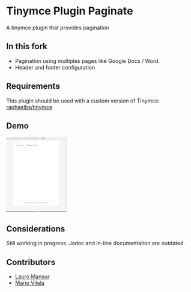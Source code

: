 # Tinymce Plugin Paginate

A tinymce plugin that provides pagination

## In this fork

- Pagination using multiples pages like Google Docs / Word.
- Header and footer configuration

## Requirements

This plugin should be used with a custom version of Tinymce:
[raphaelbs/tinymce](https://github.com/raphaelbs/tinymce)

## Demo

<img src="/readme-resources/editor_page.png" height="200" width="auto">

## Considerations

Still working in progress. Jsdoc and in-line documentation are outdated.

## Contributors

- [Lauro Mansur](https://github.com/lauromansur)
- [Mario Vilela](https://github.com/mariolfvilela)